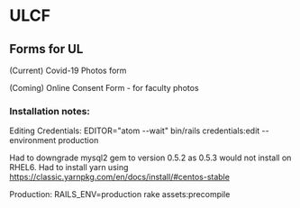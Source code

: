 # ULCF

## Forms for UL

(Current)
Covid-19 Photos form

(Coming)
Online Consent Form - for faculty photos

### Installation notes:

Editing Credentials: EDITOR="atom --wait" bin/rails credentials:edit --environment production

Had to downgrade mysql2 gem to version 0.5.2 as 0.5.3 would not install on RHEL6.
Had to install yarn using https://classic.yarnpkg.com/en/docs/install/#centos-stable

Production:
RAILS_ENV=production rake assets:precompile
